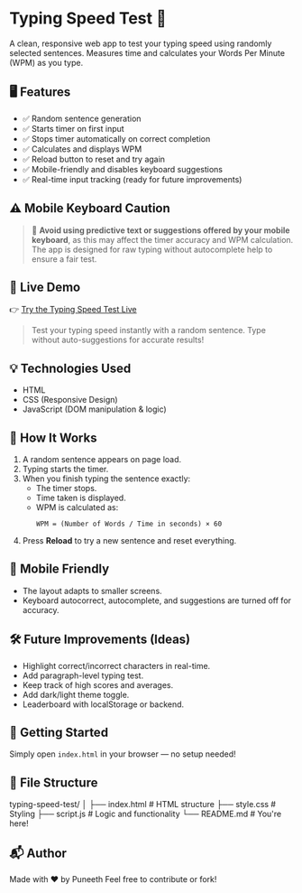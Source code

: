 # Typing Speed Test 🚀

A clean, responsive web app to test your typing speed using randomly selected sentences. Measures time and calculates your Words Per Minute (WPM) as you type.

## 🖥️ Features

- ✅ Random sentence generation
- ✅ Starts timer on first input
- ✅ Stops timer automatically on correct completion
- ✅ Calculates and displays WPM
- ✅ Reload button to reset and try again
- ✅ Mobile-friendly and disables keyboard suggestions
- ✅ Real-time input tracking (ready for future improvements)

## ⚠️ Mobile Keyboard Caution

> 📱 **Avoid using predictive text or suggestions offered by your mobile keyboard**, as this may affect the timer accuracy and WPM calculation. The app is designed for raw typing without autocomplete help to ensure a fair test.

## 🔗 Live Demo

👉 [Try the Typing Speed Test Live](https://puneethnitc.github.io/Typing-speed-test/)
> Test your typing speed instantly with a random sentence. Type without auto-suggestions for accurate results!

## 💡 Technologies Used

- HTML
- CSS (Responsive Design)
- JavaScript (DOM manipulation & logic)

## 🔧 How It Works

1. A random sentence appears on page load.
2. Typing starts the timer.
3. When you finish typing the sentence exactly:
   - The timer stops.
   - Time taken is displayed.
   - WPM is calculated as:
     ```
     WPM = (Number of Words / Time in seconds) × 60
     ```
4. Press **Reload** to try a new sentence and reset everything.

## 📱 Mobile Friendly

- The layout adapts to smaller screens.
- Keyboard autocorrect, autocomplete, and suggestions are turned off for accuracy.

## 🛠️ Future Improvements (Ideas)

- Highlight correct/incorrect characters in real-time.
- Add paragraph-level typing test.
- Keep track of high scores and averages.
- Add dark/light theme toggle.
- Leaderboard with localStorage or backend.

## 🚀 Getting Started

Simply open `index.html` in your browser — no setup needed!

## 📂 File Structure

typing-speed-test/
│
├── index.html # HTML structure
├── style.css # Styling
├── script.js # Logic and functionality
└── README.md # You're here!


## 📬 Author

Made with ❤️ by Puneeth 
Feel free to contribute or fork!
